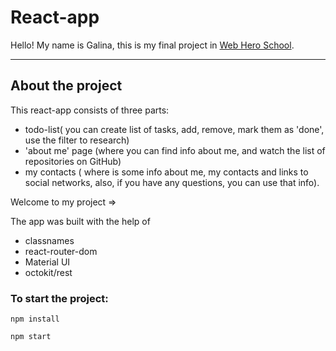 
# React-app

Hello! My name is Galina, this is my final project in [Web Hero School](https://webheroschool.ru/).

---

## About the project

This react-app consists of three parts: 
+ todo-list( you can create list of tasks, add, remove, mark them as 'done', use the filter to research)
+ 'about me' page (where you can find info about me, and watch the list of repositories on GitHub)
+ my contacts ( where is some info about me, my contacts and links to social networks, also, if you have any questions, you can use that info).

Welcome to my project => 

The app was built with the help of 
+ classnames 
+ react-router-dom 
+ Material UI 
+ octokit/rest 

### To start the project:

`npm install`

`npm start`

